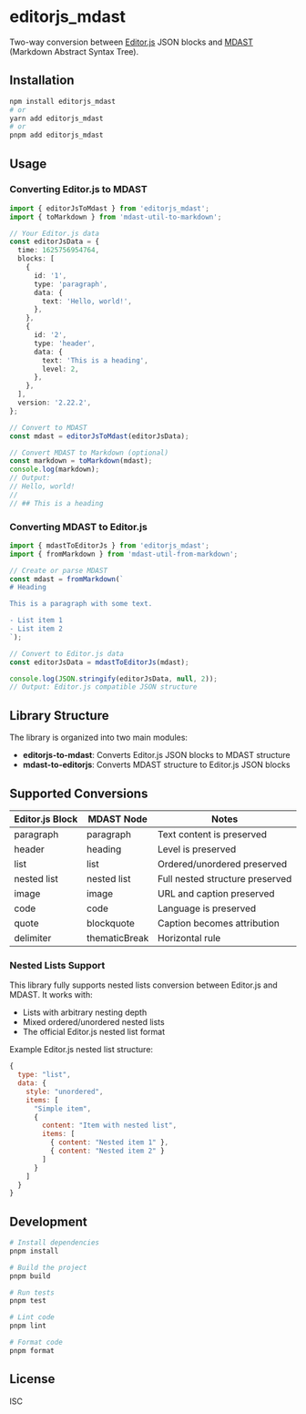 # editorjs_mdast

Two-way conversion between [Editor.js](https://editorjs.io/) JSON blocks and [MDAST](https://github.com/syntax-tree/mdast) (Markdown Abstract Syntax Tree).

## Installation

```bash
npm install editorjs_mdast
# or
yarn add editorjs_mdast
# or
pnpm add editorjs_mdast
```

## Usage

### Converting Editor.js to MDAST

```typescript
import { editorJsToMdast } from 'editorjs_mdast';
import { toMarkdown } from 'mdast-util-to-markdown';

// Your Editor.js data
const editorJsData = {
  time: 1625756954764,
  blocks: [
    {
      id: '1',
      type: 'paragraph',
      data: {
        text: 'Hello, world!',
      },
    },
    {
      id: '2',
      type: 'header',
      data: {
        text: 'This is a heading',
        level: 2,
      },
    },
  ],
  version: '2.22.2',
};

// Convert to MDAST
const mdast = editorJsToMdast(editorJsData);

// Convert MDAST to Markdown (optional)
const markdown = toMarkdown(mdast);
console.log(markdown);
// Output:
// Hello, world!
//
// ## This is a heading
```

### Converting MDAST to Editor.js

```typescript
import { mdastToEditorJs } from 'editorjs_mdast';
import { fromMarkdown } from 'mdast-util-from-markdown';

// Create or parse MDAST
const mdast = fromMarkdown(`
# Heading

This is a paragraph with some text.

- List item 1
- List item 2
`);

// Convert to Editor.js data
const editorJsData = mdastToEditorJs(mdast);

console.log(JSON.stringify(editorJsData, null, 2));
// Output: Editor.js compatible JSON structure
```

## Library Structure

The library is organized into two main modules:

- **editorjs-to-mdast**: Converts Editor.js JSON blocks to MDAST structure
- **mdast-to-editorjs**: Converts MDAST structure to Editor.js JSON blocks

## Supported Conversions

| Editor.js Block | MDAST Node    | Notes                       |
|-----------------|---------------|----------------------------|
| paragraph       | paragraph     | Text content is preserved   |
| header          | heading       | Level is preserved          |
| list            | list          | Ordered/unordered preserved |
| nested list     | nested list   | Full nested structure preserved |
| image           | image         | URL and caption preserved   |
| code            | code          | Language is preserved       |
| quote           | blockquote    | Caption becomes attribution |
| delimiter       | thematicBreak | Horizontal rule            |

### Nested Lists Support

This library fully supports nested lists conversion between Editor.js and MDAST. It works with:

- Lists with arbitrary nesting depth
- Mixed ordered/unordered nested lists
- The official Editor.js nested list format

Example Editor.js nested list structure:
```javascript
{
  type: "list",
  data: {
    style: "unordered",
    items: [
      "Simple item",
      {
        content: "Item with nested list",
        items: [
          { content: "Nested item 1" },
          { content: "Nested item 2" }
        ]
      }
    ]
  }
}
```

## Development

```bash
# Install dependencies
pnpm install

# Build the project
pnpm build

# Run tests
pnpm test

# Lint code
pnpm lint

# Format code
pnpm format
```

## License

ISC